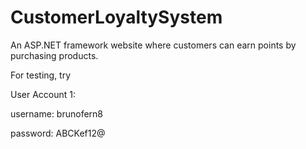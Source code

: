 # CustomerLoyaltySystem
 
An ASP.NET framework website where customers can earn points by purchasing products.

For testing, try

User Account 1:

username: brunofern8

password: ABCKef12@



